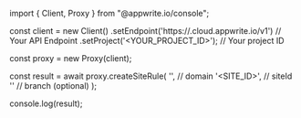 import { Client, Proxy } from "@appwrite.io/console";

const client = new Client()
    .setEndpoint('https://<REGION>.cloud.appwrite.io/v1') // Your API Endpoint
    .setProject('<YOUR_PROJECT_ID>'); // Your project ID

const proxy = new Proxy(client);

const result = await proxy.createSiteRule(
    '', // domain
    '<SITE_ID>', // siteId
    '<BRANCH>' // branch (optional)
);

console.log(result);
